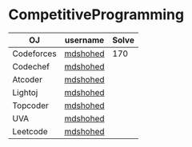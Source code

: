# CompetitiveProgramming


| OJ | username | Solve | 
| -- | -------- | ----- |
| Codeforces | [mdshohed](https://codeforces.com/profile/mdshohed) | 170 |
| Codechef | [mdshohed](https://www.codechef.com/users/mdshohed) |  |
| Atcoder | [mdshohed](https://atcoder.jp/users/mdshohed) |  |
| Lightoj | [mdshohed]() |  |
| Topcoder | [mdshohed](https://www.topcoder.com/members/mdshohed) |  |
| UVA | [mdshohed](https://onlinejudge.org/index.php?option=com_onlinejudge&Itemid=20&page=show_authorstats&userid=1060689) |  |
| Leetcode | [mdshohed](https://leetcode.com/mdshohed/) |  |

